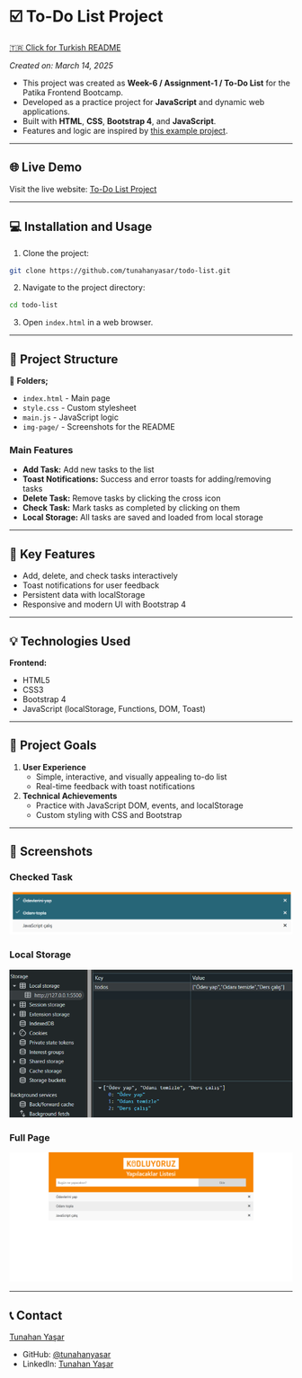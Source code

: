 # :ballot_box_with_check: To-Do List Project

[🇹🇷 Click for Turkish README](./README.tr.md)

*Created on: March 14, 2025*

* This project was created as **Week-6 / Assignment-1 / To-Do List** for the Patika Frontend Bootcamp.
* Developed as a practice project for **JavaScript** and dynamic web applications.
* Built with **HTML**, **CSS**, **Bootstrap 4**, and **JavaScript**.
* Features and logic are inspired by [this example project](https://javascript-to-do-app.netlify.app/).

---

## 🌐 Live Demo

Visit the live website: [To-Do List Project](https://todo-list-js-wheat.vercel.app/)

---

## :computer: Installation and Usage

1. Clone the project:
```bash
git clone https://github.com/tunahanyasar/todo-list.git
```
2. Navigate to the project directory:
```bash
cd todo-list
```
3. Open `index.html` in a web browser.

---

## 📜 Project Structure

:open_file_folder: **Folders;**
* `index.html` - Main page
* `style.css` - Custom stylesheet
* `main.js` - JavaScript logic
* `img-page/` - Screenshots for the README

### Main Features
- **Add Task:** Add new tasks to the list
- **Toast Notifications:** Success and error toasts for adding/removing tasks
- **Delete Task:** Remove tasks by clicking the cross icon
- **Check Task:** Mark tasks as completed by clicking on them
- **Local Storage:** All tasks are saved and loaded from local storage

---

## :star2: Key Features

- Add, delete, and check tasks interactively
- Toast notifications for user feedback
- Persistent data with localStorage
- Responsive and modern UI with Bootstrap 4

---

## 💡 Technologies Used

**Frontend:**
* HTML5
* CSS3
* Bootstrap 4
* JavaScript (localStorage, Functions, DOM, Toast)

---

## 🎯 Project Goals

1. **User Experience**
   - Simple, interactive, and visually appealing to-do list
   - Real-time feedback with toast notifications
2. **Technical Achievements**
   - Practice with JavaScript DOM, events, and localStorage
   - Custom styling with CSS and Bootstrap

---

## 📸 Screenshots

### Checked Task
![Checked](./img-page/check.png)

### Local Storage
![LocalStorage](./img-page/local-storage.png)

### Full Page
![Webpage1](./img-page/full-page.png)

---

## 📞 Contact

[Tunahan Yaşar](https://github.com/tunahanyasar)

* GitHub: [@tunahanyasar](https://github.com/tunahanyasar)
* LinkedIn: [Tunahan Yaşar](https://www.linkedin.com/in/tunahan-yasar/)



